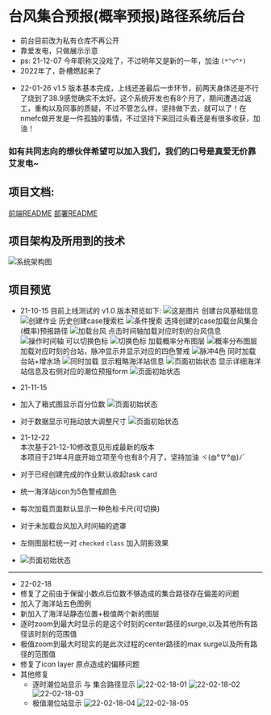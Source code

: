 # 台风集合预报(概率预报)路径系统后台
* 前台目前改为私有仓库不再公开
* 靠爱发电，只做展示示意 
* ps: 21-12-07 今年职称又没戏了，不过明年又是新的一年，加油 `(*^▽^*)`
* 2022年了，卧槽燃起来了  
 -  22-01-26  v1.5 版本基本完成，上线还差最后一步环节，前两天身体还是不行了烧到了38.9感觉确实不太好。这个系统开发也有8个月了，期间遭遇过返工，重构以及同事的质疑，不过不管怎么样，坚持做下去，就可以了！在nmefc做开发是一件孤独的事情，不过坚持下来回过头看还是有很多收获，加油！  
 ###  如有共同志向的想伙伴希望可以加入我们，我们的口号是真爱无价靠艾发电~

## 项目文档:
[前端README](./documents/client_readme.md)
[部署README](./documents/项目部署.md)
## 项目架构及所用到的技术
![系统架构图](./documents/pic/sys.png)
## 项目预览
+ 21-10-15 目前上线测试的 v1.0 版本预览如下:
![这是图片](./documents/pic/pic001.png)
创建台风基础信息
![创建作业](./documents/pic/pic002.png)
历史创建case搜索栏
![条件搜索](./documents/pic/pic003.png)
选择创建的case加载台风集合(概率)预报路径
![加载台风](./documents/pic/pic004.png)
点击时间轴加载对应时刻的台风信息
![操作时间轴](./documents/pic/pic005.png)
可以切换色标
![切换色标](./documents/pic/pic006.png)
加载概率分布图层
![概率分布图层](./documents/pic/pic007.png)
加载对应时刻的台站，脉冲显示并显示对应的四色警戒
![脉冲4色](./documents/pic/pic008.png)
同时加载台站+增水场
![同时加载](./documents/pic/pic009.png)
显示粗略海洋站信息
![页面初始状态](./documents/pic/pic010.png)
显示详细海洋站信息及右侧对应的潮位预报form
![页面初始状态](./documents/pic/pic011.png)
+ 21-11-15 
+ 加入了箱式图显示百分位数
![页面初始状态](./documents/pic/pic012.png)
+ 对于数据显示可拖动放大调整尺寸
![页面初始状态](./documents/pic/pic013.png)

+ 21-12-22  
  本次基于21-12-10修改意见形成最新的版本  
  本项目于21年4月底开始立项至今也有8个月了，坚持加油 ヾ(◍°∇°◍)ﾉﾞ
+ 对于已经创建完成的作业默认收起task card
+ 统一海洋站icon为5色警戒颜色
+ 每次加载页面默认显示一种色标卡尺(可切换)
+ 对于未加载台风加入时间轴的遮罩
+ 左侧图层栏统一对 `checked` `class` 加入阴影效果
+ ![页面初始状态](./documents/pic/pic014.png)

---
+ 22-02-18  
+ 修复了之前由于保留小数点后位数不够造成的集合路径存在偏差的问题
+ 加入了海洋站五色图例
+ 新加入了海洋站静态位置+极值两个新的图层
+ 逐时zoom到最大时显示的是这个时刻的center路径的surge,以及其他所有路径该时刻的范围值
+ 极值zoom到最大时现实的是此次过程的center路径的max surge以及所有路径的范围值
+ 修复了icon layer 原点造成的偏移问题
+ 其他修复
  * 逐时潮位站显示 与 集合路径显示
![22-02-18-01](./documents/pic/pic015.png)
![22-02-18-02](./documents/pic/pic016.png)
![22-02-18-03](./documents/pic/pic017.png)
  * 极值潮位站显示
![22-02-18-04](./documents/pic/pic018.png)
![22-02-18-05](./documents/pic/pic019.png)